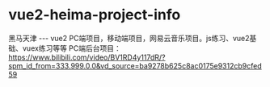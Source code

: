 # vue2-heima-project-info
黑马天津 --- vue2 PC端项目，移动端项目，网易云音乐项目。js练习、vue2基础、vuex练习等等
PC端后台项目：https://www.bilibili.com/video/BV1RD4y117dR/?spm_id_from=333.999.0.0&vd_source=ba9278b625c8ac0175e9312cb9cfed59
